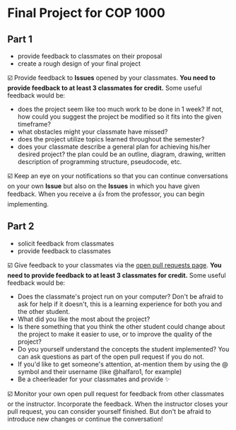 # Final Project for COP 1000


## Part 1

* provide feedback to classmates on their proposal
* create a rough design of your final project


:ballot_box_with_check: Provide feedback to **Issues** opened by your classmates. **You need to provide feedback to at least 3 classmates for credit.** Some useful feedback would be:
  * does the project seem like too much work to be done in 1 week? If not, how could you suggest the project be modified so it fits into the given timeframe?
  * what obstacles might your classmate have missed?
  * does the project utilize topics learned throughout the semester?
  * does your classmate describe a general plan for achieving his/her desired project? the plan could be an outline, diagram, drawing, written description of programming structure, pseudocode, etc.


:ballot_box_with_check: Keep an eye on your notifications so that you can continue conversations on your own **Issue** but also on the **Issues** in which you have given feedback. When you receive a :+1: from the professor, you can begin implementing.

## Part 2

* solicit feedback from classmates
* provide feedback to classmates

:ballot_box_with_check: Give feedback to your classmates via the [open pull requests page](https://github.com/valencia-cop1000-201620/final-project/pulls). **You need to provide feedback to at least 3 classmates for credit.** Some useful feedback would be:
  * Does the classmate's project run on your computer? Don't be afraid to ask for help if it doesn't, this is a learning experience for both you and the other student.
  * What did you like the most about the project?
  * Is there something that you think the other student could change about the project to make it easier to use, or to improve the quality of the project?
  * Do you yourself understand the concepts the student implemented? You can ask questions as part of the open pull request if you do not.
  * If you'd like to get someone's attention, at-mention them by using the @ symbol and their username (like @halfaro1, for example)
  * Be a cheerleader for your classmates and provide :sparkles:

:ballot_box_with_check: Monitor your own open pull request for feedback from other classmates or the instructor. Incorporate the feedback. When the instructor closes your pull request, you can consider yourself finished. But don't be afraid to introduce new changes or continue the conversation!
